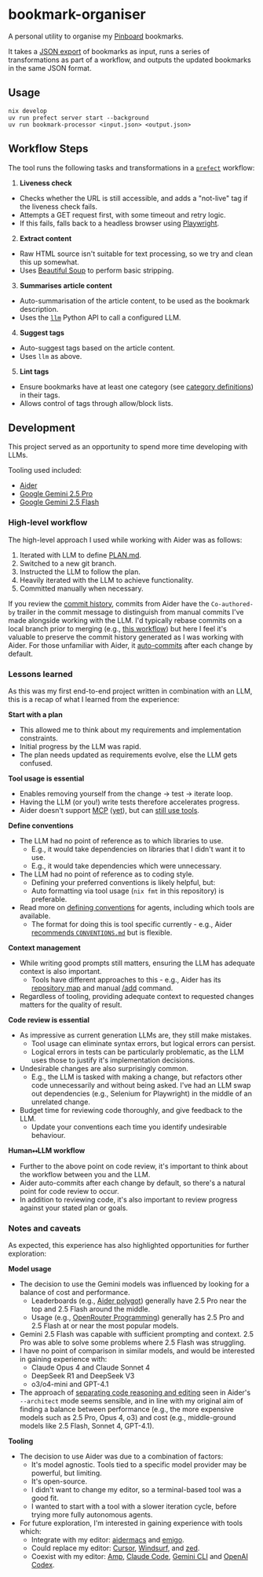 # bookmark-organiser

A personal utility to organise my [Pinboard](https://pinboard.in) bookmarks.

It takes a [JSON export](https://pinboard.in/howto/#export) of bookmarks as input, runs a series of transformations as part of a workflow, and outputs the updated bookmarks in the same JSON format.

## Usage

``` shell
nix develop
uv run prefect server start --background
uv run bookmark-processor <input.json> <output.json>
```

## Workflow Steps

The tool runs the following tasks and transformations in a [`prefect`](https://github.com/PrefectHQ/prefect) workflow:

1. **Liveness check**
  * Checks whether the URL is still accessible, and adds a "not-live" tag if the liveness check fails.
  * Attempts a GET request first, with some timeout and retry logic.
  * If this fails, falls back to a headless browser using [Playwright](https://github.com/microsoft/playwright).
2. **Extract content**
  * Raw HTML source isn't suitable for text processing, so we try and clean this up somewhat.
  * Uses [Beautiful Soup](https://www.crummy.com/software/BeautifulSoup/) to perform basic stripping.
3. **Summarises article content**
  * Auto-summarisation of the article content, to be used as the bookmark description.
  * Uses the [`llm`](https://github.com/simonw/llm) Python API to call a configured LLM.
4. **Suggest tags**
  * Auto-suggest tags based on the article content.
  * Uses `llm` as above.
5. **Lint tags**
  * Ensure bookmarks have at least one category (see [category definitions](https://github.com/cameronyule/bookmarks-organiser/issues/3#issuecomment-3019019627)) in their tags.
  * Allows control of tags through allow/block lists.

## Development

This project served as an opportunity to spend more time developing with LLMs.

Tooling used included:

* [Aider](https://aider.chat)
* [Google Gemini 2.5 Pro](https://deepmind.google/models/gemini/pro/)
* [Google Gemini 2.5 Flash](https://deepmind.google/models/gemini/flash/)

### High-level workflow

The high-level approach I used while working with Aider was as follows:

1. Iterated with LLM to define [PLAN.md](docs/PLAN.md).
1. Switched to a new git branch.
1. Instructed the LLM to follow the plan.
1. Heavily iterated with the LLM to achieve functionality.
1. Committed manually when necessary.

If you review the [commit history](https://github.com/cameronyule/bookmarks-organiser/commits/main/), commits from Aider have the `Co-authored-by` trailer in the commit message to distinguish from manual commits I've made alongside working with the LLM. I'd typically rebase commits on a local branch prior to merging (e.g., [this workflow](https://rustc-dev-guide.rust-lang.org/git.html#standard-process)) but here I feel it's valuable to preserve the commit history generated as I was working with Aider. For those unfamiliar with Aider, it [auto-commits](https://aider.chat/docs/config/options.html#--auto-commits) after each change by default.

### Lessons learned

As this was my first end-to-end project written in combination with an LLM, this is a recap of what I learned from the experience:

**Start with a plan**
* This allowed me to think about my requirements and implementation constraints.
* Initial progress by the LLM was rapid.
* The plan needs updated as requirements evolve, else the LLM gets confused.

**Tool usage is essential**
* Enables removing yourself from the change → test → iterate loop.
* Having the LLM (or you!) write tests therefore accelerates progress.
* Aider doesn't support [MCP](https://modelcontextprotocol.io) ([yet](https://github.com/Aider-AI/aider/pull/3937)), but can [still use tools](https://aider.chat/docs/usage/lint-test.html).

**Define conventions**
* The LLM had no point of reference as to which libraries to use.
  * E.g., it would take dependencies on libraries that I didn't want it to use.
   * E.g., it would take dependencies which were unnecessary.
* The LLM had no point of reference as to coding style.
  * Defining your preferred conventions is likely helpful, but:
  * Auto formatting via tool usage (`nix fmt` in this repository) is preferable.
* Read more on [defining conventions](https://technicalwriting.dev/ai/agents/#implementation) for agents, including which tools are available.
  * The format for doing this is tool specific currently - e.g., Aider [recommends `CONVENTIONS.md`](https://aider.chat/docs/usage/conventions.html) but is flexible.

**Context management**
* While writing good prompts still matters, ensuring the LLM has adequate context is also important.
  * Tools have different approaches to this - e.g., Aider has its [repository map](https://aider.chat/docs/repomap.html) and manual [/add](https://aider.chat/docs/usage/commands.html) command.
* Regardless of tooling, providing adequate context to requested changes matters for the quality of result.

**Code review is essential**
* As impressive as current generation LLMs are, they still make mistakes.
  * Tool usage can eliminate syntax errors, but logical errors can persist.
  * Logical errors in tests can be particularly problematic, as the LLM uses those to justify it's implementation decisions.
* Undesirable changes are also surprisingly common.
  * E.g., the LLM is tasked with making a change, but refactors other code unnecessarily and without being asked. I've had an LLM swap out dependencies (e.g., Selenium for Playwright) in the middle of an unrelated change.
* Budget time for reviewing code thoroughly, and give feedback to the LLM.
  * Update your conventions each time you identify undesirable behaviour.

**Human⭤LLM workflow**
* Further to the above point on code review, it's important to think about the workflow between you and the LLM.
* Aider auto-commits after each change by default, so there's a natural point for code review to occur.
* In addition to reviewing code, it's also important to review progress against your stated plan or goals.

### Notes and caveats

As expected, this experience has also highlighted opportunities for further exploration:

**Model usage**
* The decision to use the Gemini models was influenced by looking for a balance of cost and performance.
  * Leaderboards (e.g., [Aider polygot](https://aider.chat/docs/leaderboards/)) generally have 2.5 Pro near the top and 2.5 Flash around the middle.
  * Usage (e.g., [OpenRouter Programming](https://openrouter.ai/rankings/programming?view=week)) generally has 2.5 Pro and 2.5 Flash at or near the most popular models.
* Gemini 2.5 Flash was capable with sufficient prompting and context. 2.5 Pro was able to solve some problems where 2.5 Flash was struggling.
* I have no point of comparison in similar models, and would be interested in gaining experience with:
  * Claude Opus 4 and Claude Sonnet 4
  * DeepSeek R1 and DeepSeek V3
  * o3/o4-mini and GPT-4.1
* The approach of [separating code reasoning and editing](https://aider.chat/2024/09/26/architect.html) seen in Aider's `--architect` mode seems sensible, and in line with my original aim of finding a balance between performance (e.g., the more expensive models such as 2.5 Pro, Opus 4, o3) and cost (e.g., middle-ground models like 2.5 Flash, Sonnet 4, GPT-4.1).

**Tooling**
* The decision to use Aider was due to a combination of factors:
  * It's model agnostic. Tools tied to a specific model provider may be powerful, but limiting.
  * It's open-source.
  * I didn't want to change my editor, so a terminal-based tool was a good fit.
  * I wanted to start with a tool with a slower iteration cycle, before trying more fully autonomous agents.
* For future exploration, I'm interested in gaining experience with tools which:
  * Integrate with my editor: [aidermacs](https://github.com/MatthewZMD/aidermacs) and [emigo](https://github.com/MatthewZMD/emigo).
  * Could replace my editor: [Cursor](https://cursor.com), [Windsurf](https://windsurf.com), and [zed](https://zed.dev).
  * Coexist with my editor: [Amp](https://sourcegraph.com/amp), [Claude Code](https://github.com/anthropics/claude-code), [Gemini CLI](https://github.com/google-gemini/gemini-cli) and [OpenAI Codex](https://github.com/openai/codex).
